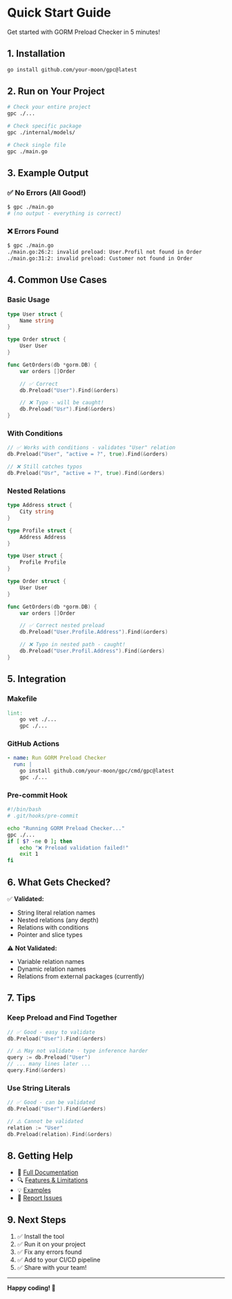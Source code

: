 # Quick Start Guide

Get started with GORM Preload Checker in 5 minutes!

## 1. Installation

```bash
go install github.com/your-moon/gpc@latest
```

## 2. Run on Your Project

```bash
# Check your entire project
gpc ./...

# Check specific package
gpc ./internal/models/

# Check single file
gpc ./main.go
```

## 3. Example Output

### ✅ No Errors (All Good!)

```bash
$ gpc ./main.go
# (no output - everything is correct)
```

### ❌ Errors Found

```bash
$ gpc ./main.go
./main.go:26:2: invalid preload: User.Profil not found in Order
./main.go:31:2: invalid preload: Customer not found in Order
```

## 4. Common Use Cases

### Basic Usage

```go
type User struct {
    Name string
}

type Order struct {
    User User
}

func GetOrders(db *gorm.DB) {
    var orders []Order

    // ✅ Correct
    db.Preload("User").Find(&orders)

    // ❌ Typo - will be caught!
    db.Preload("Usr").Find(&orders)
}
```

### With Conditions

```go
// ✅ Works with conditions - validates "User" relation
db.Preload("User", "active = ?", true).Find(&orders)

// ❌ Still catches typos
db.Preload("Usr", "active = ?", true).Find(&orders)
```

### Nested Relations

```go
type Address struct {
    City string
}

type Profile struct {
    Address Address
}

type User struct {
    Profile Profile
}

type Order struct {
    User User
}

func GetOrders(db *gorm.DB) {
    var orders []Order

    // ✅ Correct nested preload
    db.Preload("User.Profile.Address").Find(&orders)

    // ❌ Typo in nested path - caught!
    db.Preload("User.Profil.Address").Find(&orders)
}
```

## 5. Integration

### Makefile

```makefile
lint:
	go vet ./...
	gpc ./...
```

### GitHub Actions

```yaml
- name: Run GORM Preload Checker
  run: |
    go install github.com/your-moon/gpc/cmd/gpc@latest
    gpc ./...
```

### Pre-commit Hook

```bash
#!/bin/bash
# .git/hooks/pre-commit

echo "Running GORM Preload Checker..."
gpc ./...
if [ $? -ne 0 ]; then
    echo "❌ Preload validation failed!"
    exit 1
fi
```

## 6. What Gets Checked?

✅ **Validated:**

- String literal relation names
- Nested relations (any depth)
- Relations with conditions
- Pointer and slice types

⚠️ **Not Validated:**

- Variable relation names
- Dynamic relation names
- Relations from external packages (currently)

## 7. Tips

### Keep Preload and Find Together

```go
// ✅ Good - easy to validate
db.Preload("User").Find(&orders)

// ⚠️ May not validate - type inference harder
query := db.Preload("User")
// ... many lines later ...
query.Find(&orders)
```

### Use String Literals

```go
// ✅ Good - can be validated
db.Preload("User").Find(&orders)

// ⚠️ Cannot be validated
relation := "User"
db.Preload(relation).Find(&orders)
```

## 8. Getting Help

- 📖 [Full Documentation](README.md)
- 🔍 [Features & Limitations](docs/FEATURES.md)
- 💡 [Examples](examples/)
- 🐛 [Report Issues](https://github.com/your-moon/gpc/issues)

## 9. Next Steps

1. ✅ Install the tool
2. ✅ Run it on your project
3. ✅ Fix any errors found
4. ✅ Add to your CI/CD pipeline
5. ✅ Share with your team!

---

**Happy coding! 🚀**
